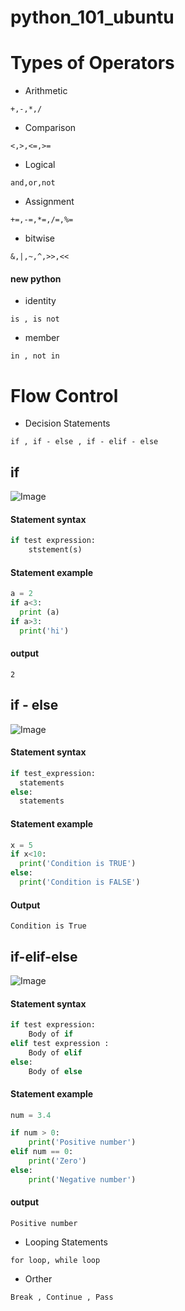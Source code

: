 # python_101_ubuntu


# Types of Operators

* Arithmetic 

``` +,-,*,/ ```
* Comparison 

``` <,>,<=,>= ```
* Logical    

``` and,or,not ```
* Assignment

``` +=,-=,*=,/=,%= ```
* bitwise    

``` &,|,~,^,>>,<< ```

#### new python

* identity   

``` is , is not ```
* member     

``` in , not in ```

# Flow Control

* Decision Statements

``` if , if - else , if - elif - else ```
## if
![Image](https://github.com/topkoka/python_101_ubuntu/blob/master/pic/flow%20control/if.jpeg?raw=true)
#### Statement syntax
```python 
if test expression:
    ststement(s) 
```
#### Statement example
```python
a = 2
if a<3:
  print (a)
if a>3:
  print('hi')
```
#### output
``` 
2 
```
    

## if - else
![Image](https://github.com/topkoka/python_101_ubuntu/blob/master/pic/flow%20control/if-else.png?raw=true)
#### Statement syntax
```python 
if test_expression:
  statements
else:
  statements
```
####  Statement example
```python
x = 5
if x<10:
  print('Condition is TRUE')
else:
  print('Condition is FALSE')
```
#### Output
```
Condition is True
```
## if-elif-else
![Image](https://github.com/topkoka/python_101_ubuntu/blob/master/pic/flow%20control/Python-if-elif-else-statement.jpg?raw=true)
#### Statement syntax
```python
if test expression:
    Body of if
elif test expression :
    Body of elif
else:
    Body of else
```
####  Statement example
```python
num = 3.4

if num > 0:
    print('Positive number')
elif num == 0:
    print('Zero')
else:
    print('Negative number')
```
#### output
``` 
Positive number
```

* Looping Statements

``` for loop, while loop ```

* Orther

``` Break , Continue , Pass ```
